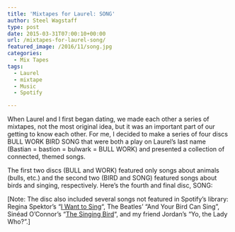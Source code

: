 ```yaml
---
title: 'Mixtapes for Laurel: SONG'
author: Steel Wagstaff
type: post
date: 2015-03-31T07:00:10+00:00
url: /mixtapes-for-laurel-song/
featured_image: /2016/11/song.jpg
categories:
  - Mix Tapes
tags:
  - Laurel
  - mixtape
  - Music
  - Spotify

---
```

When Laurel and I first began dating, we made each other a series of mixtapes, not the most original idea, but it was an important part of our getting to know each other. For me, I decided to make a series of four discs BULL WORK BIRD SONG that were both a play on Laurel&#8217;s last name (Bastian = bastion = bulwark = BULL WORK) and presented a collection of connected, themed songs.

The first two discs (BULL and WORK) featured only songs about animals (bulls, etc.) and the second two (BIRD and SONG) featured songs about birds and singing, respectively. Here&#8217;s the fourth and final disc, SONG:



[Note: The disc also included several songs not featured in Spotify&#8217;s library: Regina Spektor&#8217;s &#8220;<a href="https://www.youtube.com/watch?v=7AFPjU-GQMY" target="_blank">I Want to Sing</a>&#8220;, The Beatles&#8217; &#8220;And Your Bird Can Sing&#8221;, Sinéad O&#8217;Connor&#8217;s &#8220;<a href="https://www.youtube.com/watch?v=FHJJCCMEo2w" target="_blank">The Singing Bird</a>&#8220;, and my friend Jordan&#8217;s &#8220;Yo, the Lady Who?&#8221;.]